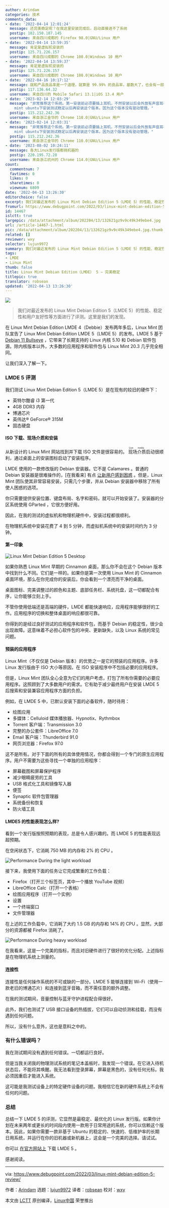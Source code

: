 ```yaml
---
author: Arindam
categories: 技术
comments_data:
- date: '2022-04-14 12:01:24'
  message: 还完美稳定呢？在我这里安装完成后，启动直接进不了系统
  postip: 182.150.187.145
  username: 来自四川成都的 Firefox 98.0|GNU/Linux 用户
- date: '2022-04-14 13:59:35'
  message: 肯定是虚拟机安装的
  postip: 125.71.226.157
  username: 来自四川成都的 Chrome 100.0|Windows 10 用户
- date: '2022-04-14 13:59:37'
  message: 肯定是虚拟机安装的
  postip: 125.71.226.157
  username: 来自四川成都的 Chrome 100.0|Windows 10 用户
- date: '2022-04-16 10:17:12'
  message: 就和产品良品率是一个道理，就算是 99.99% 的良品率，基数大了，也会有一部分人出现问题。
  postip: 117.136.64.32
  username: 来自四川的 Mobile Safari 13.1|iOS 13.4 用户
- date: '2023-02-14 12:03:29'
  message: "非常推荐这个系统。第一安装前必须要插上耳机，不然安装以后会外放有声音耳机无声，解决难度不是一般大。<br />\r\n第二死机黑屏都是显卡驱动引起的，建议在linux
    mint ubuntu下安装测试稳定以后再安装这个版本。因为这个版本没有驱动管理。"
  postip: 115.212.242.36
  username: 来自浙江金华的 Chrome 110.0|GNU/Linux 用户
- date: '2023-02-14 12:03:31'
  message: "非常推荐这个系统。第一安装前必须要插上耳机，不然安装以后会外放有声音耳机无声，解决难度不是一般大。<br />\r\n第二死机黑屏都是显卡驱动引起的，建议在linux
    mint ubuntu下安装测试稳定以后再安装这个版本。因为这个版本没有驱动管理。"
  postip: 115.212.242.36
  username: 来自浙江金华的 Chrome 110.0|GNU/Linux 用户
- date: '2023-08-02 10:24:11'
  message: 各大Linux发行版都挑机器的
  postip: 220.195.72.28
  username: 来自浙江杭州的 Chrome 114.0|GNU/Linux 用户
count:
  commentnum: 7
  favtimes: 0
  likes: 0
  sharetimes: 0
  viewnum: 6809
date: '2022-04-13 13:26:30'
editorchoice: false
excerpt: 我们对最近发布的 Linux Mint Debian Edition 5（LMDE 5）的性能、稳定性和用户友好性等方面进行了评测。这里是我们的发现。
fromurl: https://www.debugpoint.com/2022/03/linux-mint-debian-edition-5-review/
id: 14467
islctt: true
largepic: /data/attachment/album/202204/13/132621gz9v9c49k349ebe4.jpg
url: /article-14467-1.html
pic: /data/attachment/album/202204/13/132621gz9v9c49k349ebe4.jpg.thumb.jpg
related: []
reviewer: wxy
selector: lujun9972
summary: 我们对最近发布的 Linux Mint Debian Edition 5（LMDE 5）的性能、稳定性和用户友好性等方面进行了评测。这里是我们的发现。
tags:
- LMDE
- Linux Mint
thumb: false
title: Linux Mint Debian Edition（LMDE） 5 – 完美稳定
titlepic: true
translator: robsean
updated: '2022-04-13 13:26:30'
---
```


![](/data/attachment/album/202204/13/132621gz9v9c49k349ebe4.jpg)



> 
> 我们对最近发布的 Linux Mint Debian Edition 5（LMDE 5）的性能、稳定性和用户友好性等方面进行了评测。这里是我们的发现。
> 
> 
> 


在 Linux Mint Debian Edition LMDE 4（Debbie）发布两年多后，Linux Mint 团队宣告了 Linux Mint Debian Edition LMDE 5（LMDE 5）的发布。LMDE 5 基于 [Debian 11 Bullseye](https://www.debugpoint.com/2021/05/debian-11-features/) ，它带来了长期支持的 Linux 内核 5.10 和 Debian 软件包源。除内核版本以外，大多数的应用程序和软件包与 Linux Mint 20.3 几乎完全相同。


让我们深入了解一下。


### LMDE 5 评测


我们测试 Linux Mint Debian Edition 5（LMDE 5）是在现有的较旧的硬件下：


* 英特尔酷睿 i3 第一代
* 4GB DDR3 内存
* 博通芯片
* 英伟达® GeForce® 315M
* 固态硬盘


#### ISO 下载、现场介质和安装


从新设计的 Linux Mint 网站找到并下载 ISO 文件是很容易的。<ruby> 现场介质 <rt>  Live media </rt></ruby>启动很顺利，通过桌面上的安装图标启动了安装程序。


LMDE 使用的一款修改版的 Debian 安装器。它不是 Calamares 。普通的 Debian 安装器是很难操作的，[在我看来] 有点 [让新用户感到困惑](https://www.debugpoint.com/2021/01/install-debian-buster/) 。但是，Linux Mint 团队使其非常容易安装，只需几个步骤，并从 Debian 安装器中移除了所有使人困惑的选项。


你只需要提供安装位置、键盘布局、名字和密码，就可以开始安装了。安装器的分区系统使用 GParted ，它很方便好用。


因此，在我的测试的虚拟机和物理机硬件中，安装过程都很顺利。


在物理机系统中安装花费了 4 到 5 分钟，而虚拟机系统中的安装时间约为 3 分钟。


#### 第一印象


![Linux Mint Debian Edition 5  Desktop](/data/attachment/album/202204/13/132630q56j5tomrm8b5om6.jpg)


如果你熟悉 Linux Mint 早期的 Cinnamon 桌面，那么你不会在这个 Debian 版本中找到什么不同。它们是一样的。如果你是第一次使用 Linux Mint 的 Cinnamon 桌面环境，那么在你完成你的安装后，你会看到一个漂亮而干净的桌面。


桌面图标、完美调整过的颜色和主题、底部任务栏、系统托盘，这一切都配合有序，让你能够立刻上手。


不管你使用低端还是高端的硬件，LMDE 都能快速响应，应用程序能够很好的工作。应用程序的切换和整体桌面的响应都很可靠。


你得到的是经过良好测试的应用程序和软件包，而基于 Debian 的稳定性，很少会出现故障。这意味着不必担心软件包的冲突、更新缺失，以及 Linux 系统的常见问题。


#### 预装的应用程序


Linux Mint（不仅仅是 Debian 版本）的优势之一是它的预装的应用程序。许多 Linux 发行版由于 ISO 大小等原因，在 ISO 安装程序中不包括必要的应用程序。


但是，Linux Mint 团队全心全意为它们的用户考虑，打包了所有你需要的必要应用程序。这照顾到了大多数用户的需求。它有助于减少最终用户在安装 LMDE 5 后搜索和安装兼容应用程序方面的负担。


例如，在 LMDE 5 中，已默认安装下面的必备软件，随时待用：


* 绘图应用
* 多媒体：Celluloid 媒体播放器、Hypnotix、Rythmbox
* Torrent 客户端：Transmission 3.0
* 完整的办公套件：LibreOffice 7.0
* Email 客户端：Thunderbird 91.0
* 网页浏览器：Firefox 97.0


这不是所有。对于下面的所有的具体使用情况，你都会得到一个专门的原生应用程序。用户不需要为这些寻找一个单独的应用程序：


* 屏幕截图和屏幕保护程序
* 减少眼睛疲劳的工具
* USB 格式化工具和镜像写入器
* 便签
* Synaptic 软件包管理器
* 系统备份和恢复
* 防火墙工具


#### LMDE5 的性能表现怎么样?


看到一个发行版按照预期的表现，总是令人感兴趣的。而 LMDE 5 的性能表现远超预期。


在空闲状态下，它消耗 750 MB 的内存和 2% 的 CPU 。


![Performance During the light workload](/data/attachment/album/202204/13/132630yjj1vs0omdfv9zx5.jpg)


接下来，我使用下面的任务让它完成繁重的工作负载：


* Firefox（打开三个标签页，其中一个播放 YouTube 视频）
* LibreOffice Calc（打开一个表格）
* 绘图应用程序（打开一个实例）
* 设置
* 一个终端窗口
* 文件管理器


在上述的工作负载中，它消耗了大约 1.5 GB 的内存和 14% 的 CPU 。显然，大部分的资源都被 Firefox 消耗了。


![Performance During heavy workload](/data/attachment/album/202204/13/132630dmk6ymycy2ykhy5y.jpg)


在我看来，这是一个完美的指标，而且对旧硬件进行了很好的优化分配。上述指标是在物理机系统上测量的。


#### 连接性


连接性是任何操作系统的不可或缺的一部分。LMDE 5 能够连接到 Wi-Fi（使用一款老旧的博通芯片）和连接到蓝牙音箱，而不需任意的额外调整。


在我的测试期间，音量控制与蓝牙守护进程配合得很好。


此外，我们也测试了 USB 接口设备的热插拔，它们可以自动侦测和挂载，而没有遇到任何问题。


所以，没有什么意外，这也是意料之中的。


### 有什么错误吗？


我在测试期间没有遇到任何错误。一切都运行良好。


但是当我关闭我的物理测试系统的笔记本盖板时，我发现一个错误。在它进入待机状态后，不能将其唤醒。我无法看到登录屏幕，屏幕是黑色的，没有任何光标。我必须因重启才能进入系统。


这可能是我测试设备上的特定硬件设备的问题。我相信它在新的硬件系统上不会有任何的问题。


### 总结


总结一下 LMDE 5 的评测，它显然是最稳定、最优化的 Linux 发行版。如果你计划在未来两年或更长的时间段内使用一款用于日常用途的系统，你可以信赖这个版本。因此，如果你需要一款非基于 Ubuntu 的稳定的、快速的、低维护率的长期日用系统，并运行在你的旧机器或新机器上，这会是一个完美的选择。请试试。


你可以 [在官方网站上](https://linuxmint.com/edition.php?id=297) 下载 LMDE 5 。


感谢阅读。




---


via: <https://www.debugpoint.com/2022/03/linux-mint-debian-edition-5-review/>


作者：[Arindam](https://www.debugpoint.com/author/admin1/) 选题：[lujun9972](https://github.com/lujun9972) 译者：[robsean](https://github.com/robsean) 校对：[wxy](https://github.com/wxy)


本文由 [LCTT](https://github.com/LCTT/TranslateProject) 原创编译，[Linux中国](https://linux.cn/) 荣誉推出